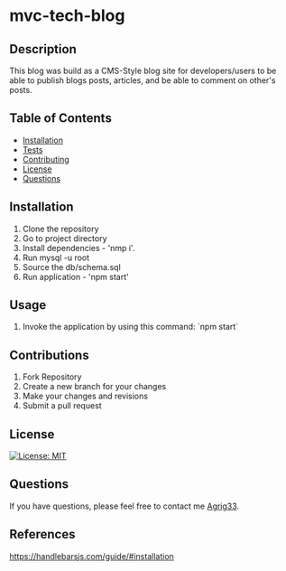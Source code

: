 # mvc-tech-blog

## Description
This blog was build as a CMS-Style blog site for developers/users to be able to publish blogs posts, articles, and be able to comment on other's posts.

## Table of Contents

  - [Installation](#installation)
  - [Tests](#tests)
  - [Contributing](#contributing)
  - [License](#License)
  - [Questions](#questions)

## Installation

1. Clone the repository 
2. Go to project directory 
3. Install dependencies - 'nmp i'.
4. Run mysql -u root
5. Source the db/schema.sql
6. Run application - 'npm start'

## Usage
  1. Invoke the application by using this command: \`npm start\`

## Contributions

1. Fork Repository
2. Create a new branch for your changes
3. Make your changes and revisions
4. Submit a pull request

## License
[![License: MIT](https://img.shields.io/badge/License-MIT-yellow.svg)](https://opensource.org/licenses/MIT)

## Questions
If you have questions, please feel free to contact me [Agrig33](https://github.com/Agrig33). 

## References

https://handlebarsjs.com/guide/#installation